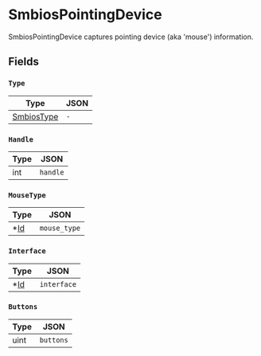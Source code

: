 # SmbiosPointingDevice

SmbiosPointingDevice captures pointing device (aka 'mouse') information.


## Fields


### `Type`



| Type | JSON |
| ---- | -----------|
| [SmbiosType](smbios_type.md) | `-` |

### `Handle`



| Type | JSON |
| ---- | -----------|
| int | `handle` |

### `MouseType`



| Type | JSON |
| ---- | -----------|
| *[Id](id.md) | `mouse_type` |

### `Interface`



| Type | JSON |
| ---- | -----------|
| *[Id](id.md) | `interface` |

### `Buttons`



| Type | JSON |
| ---- | -----------|
| uint | `buttons` |
